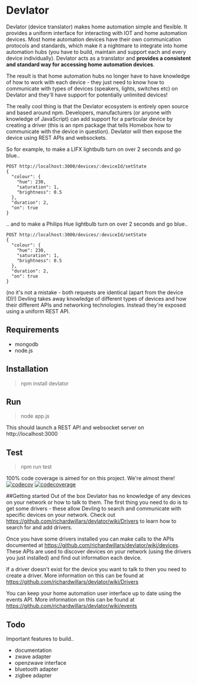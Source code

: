 # Devlator
Devlator (device translator) makes home automation simple and flexible. It provides a uniform interface for interacting with IOT and home automation devices. Most home automation devices have their own communication protocols and standards, which make it a nightmare to integrate into home automation hubs (you have to build, maintain and support each and every device individually). Devlator acts as a translator and **provides a consistent and standard way for accessing home automation devices**.

The result is that home automation hubs no longer have to have knowledge of how to work with each device - they just need to know how to communicate with types of devices (speakers, lights, switches etc) on Devlator and they'll have support for potentially unlimited devices!

The really cool thing is that the Devlator ecosystem is entirely open source and based around npm. Developers, manufacturers (or anyone with knowledge of JavaScript) can add support for a particular device by creating a driver (this is an npm package that tells Homebox how to communicate with the device in question). Devlator will then expose the device using REST APIs and websockets.

So for example, to make a LIFX lightbulb turn on over 2 seconds and go blue..

    POST http://localhost:3000/devices/:deviceId/setState
    {
      "colour": {
        "hue": 230,
        "saturation": 1,
        "brightness": 0.5
      },
      "duration": 2,
      "on": true
    }
    
.. and to make a Philips Hue lightbulb turn on over 2 seconds and go blue..

    POST http://localhost:3000/devices/:deviceId/setState
    {
      "colour": {
        "hue": 230,
        "saturation": 1,
        "brightness": 0.5
      },
      "duration": 2,
      "on": true
    }
    
    
(no it's not a mistake - both requests are identical (apart from the device ID)!)
Devling takes away knowledge of different types of devices and how their different APIs and networking technologies. Instead they're exposed using a uniform REST API.


## Requirements
- mongodb
- node.js

## Installation
> npm install devlator

## Run
> node app.js

This should launch a REST API and websocket server on http://localhost:3000

## Test
> npm run test

100% code coverage is aimed for on this project. We're almost there!
[![codecov](https://codecov.io/gh/richardwillars/devlator/branch/master/graph/badge.svg)](https://codecov.io/gh/richardwillars/devlator)
[![codecoverage](https://codecov.io/gh/richardwillars/devlator/branch/master/graphs/sunburst.svg)](https://codecov.io/gh/richardwillars/devlator)


##Getting started
Out of the box Devlator has no knowledge of any devices on your network or how to talk to them. The first thing you need to do is to get some drivers - these allow Devling to search and communicate with specific devices on your network. Check out https://github.com/richardwillars/devlator/wiki/Drivers to learn how to search for and add drivers.

Once you have some drivers installed you can make calls to the APIs documented at https://github.com/richardwillars/devlator/wiki/devices. These APIs are used to discover devices on your network (using the drivers you just installed) and find out information each device.

If a driver doesn't exist for the device you want to talk to then you need to create a driver. More information on this can be found at https://github.com/richardwillars/devlator/wiki/Drivers

You can keep your home automation user interface up to date using the events API. More information on this can be found at https://github.com/richardwillars/devlator/wiki/events

## Todo
Important features to build..
- documentation
- zwave adapter
- openzwave interface
- bluetooth adapter
- zigbee adapter
